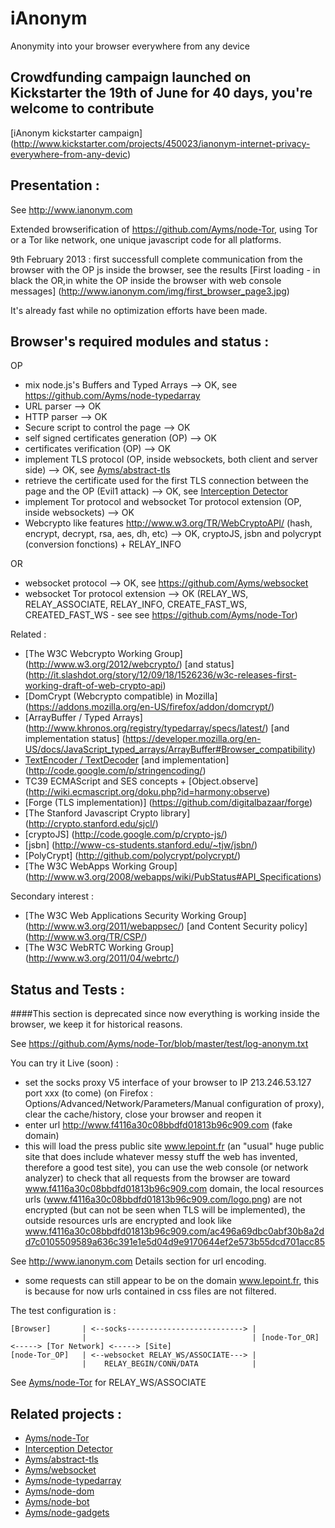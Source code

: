 iAnonym
===

Anonymity into your browser everywhere from any device

## Crowdfunding campaign launched on Kickstarter the 19th of June for 40 days, you're welcome to contribute

[iAnonym kickstarter campaign] (http://www.kickstarter.com/projects/450023/ianonym-internet-privacy-everywhere-from-any-devic)

## Presentation :

See http://www.ianonym.com

Extended browserification of https://github.com/Ayms/node-Tor, using Tor or a Tor like network, one unique javascript code for all platforms.

9th February 2013 : first successfull complete communication from the browser with the OP js inside the browser, see the results [First loading - in black the OR,in white the OP inside the browser with web console messages] (http://www.ianonym.com/img/first_browser_page3.jpg) 

It's already fast while no optimization efforts have been made.

## Browser's required modules and status :

OP
* mix node.js's Buffers and Typed Arrays --> OK, see https://github.com/Ayms/node-typedarray
* URL parser --> OK
* HTTP parser --> OK
* Secure script to control the page --> OK
* self signed certificates generation (OP) --> OK
* certificates verification (OP) --> OK
* implement TLS protocol (OP, inside websockets, both client and server side) --> OK, see [Ayms/abstract-tls](https://github.com/Ayms/abstract-tls)
* retrieve the certificate used for the first TLS connection between the page and the OP (Evil1 attack) --> OK, see [Interception Detector](http://www.ianonym.com/intercept.html)
* implement Tor protocol and websocket Tor protocol extension (OP, inside websockets) --> OK
* Webcrypto like features http://www.w3.org/TR/WebCryptoAPI/ (hash, encrypt, decrypt, rsa, aes, dh, etc) --> OK, cryptoJS, jsbn and polycrypt (conversion fonctions) + RELAY_INFO

OR
* websocket protocol --> OK, see https://github.com/Ayms/websocket
* websocket Tor protocol extension --> OK (RELAY_WS, RELAY_ASSOCIATE, RELAY_INFO, CREATE_FAST_WS, CREATED_FAST_WS - see see https://github.com/Ayms/node-Tor)

Related :

* [The W3C Webcrypto Working Group] (http://www.w3.org/2012/webcrypto/) [and status] (http://it.slashdot.org/story/12/09/18/1526236/w3c-releases-first-working-draft-of-web-crypto-api)
* [DomCrypt (Webcrypto compatible) in Mozilla] (https://addons.mozilla.org/en-US/firefox/addon/domcrypt/)
* [ArrayBuffer / Typed Arrays] (http://www.khronos.org/registry/typedarray/specs/latest/) [and implementation status] (https://developer.mozilla.org/en-US/docs/JavaScript_typed_arrays/ArrayBuffer#Browser_compatibility)
* [TextEncoder / TextDecoder](http://encoding.spec.whatwg.org/#api ) [and implementation] (http://code.google.com/p/stringencoding/)
* TC39 ECMAScript and SES concepts + [Object.observe] (http://wiki.ecmascript.org/doku.php?id=harmony:observe)
* [Forge (TLS implementation)] (https://github.com/digitalbazaar/forge)
* [The Stanford Javascript Crypto library] (http://crypto.stanford.edu/sjcl/)
* [cryptoJS] (http://code.google.com/p/crypto-js/)
* [jsbn] (http://www-cs-students.stanford.edu/~tjw/jsbn/)
* [PolyCrypt] (http://github.com/polycrypt/polycrypt/)
* [The W3C WebApps Working Group] (http://www.w3.org/2008/webapps/wiki/PubStatus#API_Specifications)

Secondary interest :

* [The W3C Web Applications Security Working Group] (http://www.w3.org/2011/webappsec/) [and Content Security policy] (http://www.w3.org/TR/CSP/)
* [The W3C WebRTC Working Group] (http://www.w3.org/2011/04/webrtc/)

## Status and Tests :

####This section is deprecated since now everything is working inside the browser, we keep it for historical reasons.

See https://github.com/Ayms/node-Tor/blob/master/test/log-anonym.txt

You can try it Live (soon) :
* set the socks proxy V5 interface of your browser to IP 213.246.53.127 port xxx (to come) (on Firefox : Options/Advanced/Network/Parameters/Manual configuration of proxy), clear the cache/history, close your browser and reopen it
* enter url http://www.f4116a30c08bbdfd01813b96c909.com (fake domain)
* this will load the press public site www.lepoint.fr (an "usual" huge public site that does include whatever messy stuff the web has invented, therefore a good test site), you can use the web console (or network analyzer) to check that all requests from the browser are toward www.f4116a30c08bbdfd01813b96c909.com domain, the local resources urls (www.f4116a30c08bbdfd01813b96c909.com/logo.png) are not encrypted (but can not be seen when TLS will be implemented), the outside resources urls are encrypted and look like www.f4116a30c08bbdfd01813b96c909.com/ac496a69dbc0abf30b8a2dd7c0105509589a636c391e1e5d04d9e9170644ef2e573b55dcd701acc85

See http://www.ianonym.com Details section for url encoding.

* some requests can still appear to be on the domain www.lepoint.fr, this is because for now urls contained in css files are not filtered.

The test configuration is :

	[Browser] 		| <--socks--------------------------> |
					|									  |	[node-Tor_OR] <-----> [Tor Network] <-----> [Site]
	[node-Tor_OP]	| <--websocket RELAY_WS/ASSOCIATE---> |
					|	 RELAY_BEGIN/CONN/DATA			  |

See [Ayms/node-Tor](https://github.com/Ayms/node-Tor) for RELAY_WS/ASSOCIATE

## Related projects :

* [Ayms/node-Tor](https://github.com/Ayms/node-Tor)
* [Interception Detector](http://www.ianonym.com/intercept.html)
* [Ayms/abstract-tls](https://github.com/Ayms/abstract-tls)
* [Ayms/websocket](https://github.com/Ayms/websocket)
* [Ayms/node-typedarray](https://github.com/Ayms/node-typedarray)
* [Ayms/node-dom](https://github.com/Ayms/node-dom)
* [Ayms/node-bot](https://github.com/Ayms/node-bot)
* [Ayms/node-gadgets](https://github.com/Ayms/node-gadgets)
